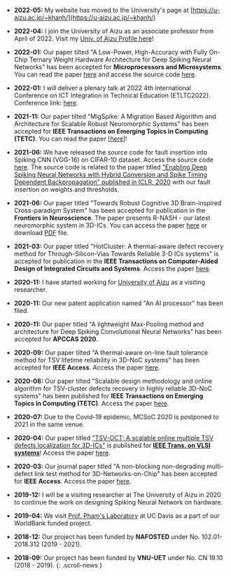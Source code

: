 <!-- ## News -->
- **2022-05:** My website has moved to the University's page at [https://u-aizu.ac.jp/~khanh/](https://u-aizu.ac.jp/~khanh/)
- **2022-04:** I join the University of Aizu as an associate professor from April of 2022. Visit my [Univ. of Aizu Profile here](https://u-aizu.ac.jp/research/faculty/detail?cd=90142&lng=en)!
- **2022-01:** Our paper tilted "A Low-Power, High-Accuracy with Fully On-Chip Ternary Weight Hardware Architecture for Deep Spiking Neural Networks" has been accepted for  **Microprocessors and Microsystems**. You can read the paper [here](./share/pubs/MICPRO-2022.pdf) and access the source code [here](https://github.com/stanleynguyen7590/TW-SNN).
- **2022-01:** I will deliver a plenary talk at 2022 4th International Conference on ICT Integration in Technical Education (ETLTC2022). Conference link: [here](https://etltc-acmchap-japanconf.org/keynotes).
- **2021-11:** Our paper tilted "MigSpike: A Migration Based Algorithm and Architecture for Scalable Robust Neuromorphic Systems" has been accepted for **IEEE Transactions on Emerging Topics in Computing (TETC)**. You can read the paper [[here](./share/pubs/TETC-2021.pdf)\]!
- **2021-06:** We have released the source code for fault insertion into Spiking CNN (VGG-16) on CIFAR-10 dataset. Access the source code [here](https://github.com/khanhdang/hybrid-snn-conversion-with-faults). The source code is related to the paper titled ["Enabling Deep Spiking Neural Networks with Hybrid Conversion and Spike Timing Dependent Backpropagation" published in ICLR, 2020](https://openreview.net/forum?id=B1xSperKvH) with our fault insertion on weights and thresholds.
- **2021-06:** Our paper titled "Towards Robust Cognitive 3D Brain-inspired Cross-paradigm System" has been accepted for publication in the **Frontiers in Neuroscience**. The paper presents R-NASH - our latest neuromorphic system in 3D-ICs. You can access the paper [here](https://www.frontiersin.org/articles/10.3389/fnins.2021.690208) or download [PDF](./share/pubs/FNINS-2021.pdf) file.

- **2021-03:** Our paper titled "HotCluster: A thermal-aware defect recovery method for Through-Silicon-Vias Towards
Reliable 3-D ICs systems" is accepted for publication in the **IEEE Transactions on Computer-Aided Design of Integrated Circuits and Systems**. Access the paper [here](./share/TCAD-2021.pdf).
- **2020-11:** I have started working for [University of Aizu](http://u-aizu.ac.jp) as a visiting researcher.
- **2020-11:** Our new patent application named "An AI processor" has been filed.
- **2020-11:** Our paper titled "A lightweight Max-Pooling method and architecture for Deep Spiking Convolutional Neural Networks" has been accepted for **APCCAS 2020**.
- **2020-09:** Our paper tilted "A thermal-aware on-line fault tolerance method for TSV lifetime reliability in 3D-NoC systems" has been accepted for **IEEE Access**. Access the paper [here](https://doi.org/10.1109/ACCESS.2020.3022904).
- **2020-08:** Our paper tilted "Scalable design methodology and online algorithm for TSV-cluster defects recovery in highly reliable 3D-NoC systems" has been published for **IEEE Transactions on Emerging Topics in Computing (TETC)**. Access the paper [here](https://doi.org/10.1109/TETC.2017.2762407 ).
- **2020-07:** Due to the Covid-19 epidemic, MCSoC 2020 is postponed to 2021 in the same venue.
- **2020-04:** Our paper titled ["TSV-OCT: A scalable online multiple TSV defects localization for 3D-ICs"](http://khanhdang.github.io/share/TVLSI-2019.pdf ) is published for **[IEEE Trans. on VLSI systems](http://tvlsi.egr.duke.edu/)**! Access the paper [here](http://khanhdang.github.io/share/TVLSI-2019.pdf).
- **2020-03:** Our journal paper titled "A non-blocking non-degrading multi-defect link test method for 3D-Networks-on-Chip" has been accepted for **IEEE Access**.  Access the paper [here](http://khanhdang.github.io/share/ACCESS-2020.pdf).
- **2019-12:** I will be a visiting researcher at The University of Aizu in 2020 to continue the work on designing Spiking Neural Network on hardware.
- **2019-04:** We visit [Prof. Pham's Laboratory](https://www.ece.ucdavis.edu/mml/) at UC Davis as a part of our WorldBank funded project.
- **2018-12:** Our project has been funded by **NAFOSTED** under No. 102.01-2018.312 (2019 - 2021).
- **2018-09:** Our project has been funded by **VNU-UET** under No. CN 19.10 (2018 - 2019).
{:  .scroll-news }


